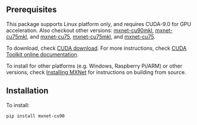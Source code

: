 Prerequisites
------------
This package supports Linux platform only, and requires CUDA-9.0 for GPU acceleration. Also checkout other versions: [mxnet-cu90mkl](https://pypi.python.org/pypi/mxnet-cu90mkl/), [mxnet-cu75mkl](https://pypi.python.org/pypi/mxnet-cu75mkl/), and [mxnet-cu75](https://pypi.python.org/pypi/mxnet-cu75/), [mxnet-cu75mkl](https://pypi.python.org/pypi/mxnet-cu75mkl/), and [mxnet-cu75](https://pypi.python.org/pypi/mxnet-cu75/).

To download, check [CUDA download](https://developer.nvidia.com/cuda-downloads). For more instructions, check [CUDA Toolkit online documentation](http://docs.nvidia.com/cuda/index.html).

To install for other platforms (e.g. Windows, Raspberry Pi/ARM) or other versions, check [Installing MXNet](https://mxnet.incubator.apache.org/versions/master/install/index.html) for instructions on building from source.

Installation
------------
To install:
```bash
pip install mxnet-cu90
```
